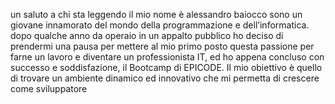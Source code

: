 un saluto a chi sta leggendo il mio nome è alessandro baiocco sono un giovane innamorato del mondo della programmazione e dell’informatica. dopo qualche anno da operaio in un appalto pubblico ho deciso di prendermi una pausa per 
mettere al mio primo posto questa passione per farne un lavoro e diventare un professionista IT, ed ho appena concluso con successo e soddisfazione, il Bootcamp di EPICODE. Il mio obiettivo è quello di trovare un ambiente 
dinamico ed innovativo che mi permetta di crescere come sviluppatore
